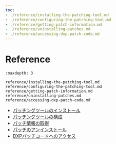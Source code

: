 ```yaml
---
toc:
- ./reference/installing-the-patching-tool.md
- ./reference/configuring-the-patching-tool.md
- ./reference/getting-patch-information.md
- ./reference/uninstalling-patches.md
- ./reference/accessing-dxp-patch-code.md
---
```

 # Reference

```{toctree}
:maxdepth: 3

reference/installing-the-patching-tool.md
reference/configuring-the-patching-tool.md
reference/getting-patch-information.md
reference/uninstalling-patches.md
reference/accessing-dxp-patch-code.md
```

* [パッチングツールのインストール](./reference/installing-the-patching-tool.md)
* [パッチングツールの構成](./reference/configuring-the-patching-tool.md)
* [パッチ情報の取得](./reference/getting-patch-information.md)
* [パッチのアンインストール](./reference/uninstalling-patches.md)
* [DXPパッチコードへのアクセス](./reference/accessing-dxp-patch-code.md)